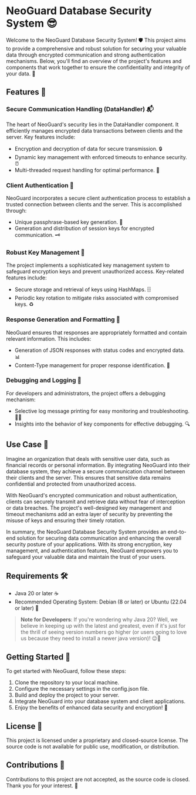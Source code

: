 # NeoGuard Database Security System 😎

Welcome to the NeoGuard Database Security System! 🛡️ This project aims to provide a comprehensive and robust solution for securing your valuable data through encrypted communication and strong authentication mechanisms. Below, you'll find an overview of the project's features and components that work together to ensure the confidentiality and integrity of your data. 🚀

## Features 🌟

### Secure Communication Handling (DataHandler) 📬

The heart of NeoGuard's security lies in the DataHandler component. It efficiently manages encrypted data transactions between clients and the server. Key features include:

- Encryption and decryption of data for secure transmission. 🔒
- Dynamic key management with enforced timeouts to enhance security. ⏰
- Multi-threaded request handling for optimal performance. 🚄

### Client Authentication 🤝

NeoGuard incorporates a secure client authentication process to establish a trusted connection between clients and the server. This is accomplished through:

- Unique passphrase-based key generation. 🎩
- Generation and distribution of session keys for encrypted communication. 🗝️

### Robust Key Management 🧐

The project implements a sophisticated key management system to safeguard encryption keys and prevent unauthorized access. Key-related features include:

- Secure storage and retrieval of keys using HashMaps. 🗄️
- Periodic key rotation to mitigate risks associated with compromised keys. ♻️

### Response Generation and Formatting 📝

NeoGuard ensures that responses are appropriately formatted and contain relevant information. This includes:

- Generation of JSON responses with status codes and encrypted data. 📊
- Content-Type management for proper response identification. 📰

### Debugging and Logging 🐞

For developers and administrators, the project offers a debugging mechanism:

- Selective log message printing for easy monitoring and troubleshooting. 🕵️‍♂️
- Insights into the behavior of key components for effective debugging. 🔍

## Use Case 🚀

Imagine an organization that deals with sensitive user data, such as financial records or personal information. By integrating NeoGuard into their database system, they achieve a secure communication channel between their clients and the server. This ensures that sensitive data remains confidential and protected from unauthorized access.

With NeoGuard's encrypted communication and robust authentication, clients can securely transmit and retrieve data without fear of interception or data breaches. The project's well-designed key management and timeout mechanisms add an extra layer of security by preventing the misuse of keys and ensuring their timely rotation.

In summary, the NeoGuard Database Security System provides an end-to-end solution for securing data communication and enhancing the overall security posture of your applications. With its strong encryption, key management, and authentication features, NeoGuard empowers you to safeguard your valuable data and maintain the trust of your users.

## Requirements 🛠️

- Java 20 or later ☕
- Recommended Operating System: Debian (8 or later) or Ubuntu (22.04 or later) 🐧

> **Note for Developers**: If you're wondering why Java 20? Well, we believe in keeping up with the latest and greatest, even if it's just for the thrill of seeing version numbers go higher (or users going to love us because they need to install a newer java version)! 😉🚀


## Getting Started 🚀

To get started with NeoGuard, follow these steps:

1. Clone the repository to your local machine.
2. Configure the necessary settings in the config.json file.
3. Build and deploy the project to your server.
4. Integrate NeoGuard into your database system and client applications.
5. Enjoy the benefits of enhanced data security and encryption! 🔐

## License 🔐

This project is licensed under a proprietary and closed-source license. The source code is not available for public use, modification, or distribution.

## Contributions 🤝

Contributions to this project are not accepted, as the source code is closed. Thank you for your interest. 🙏

##
